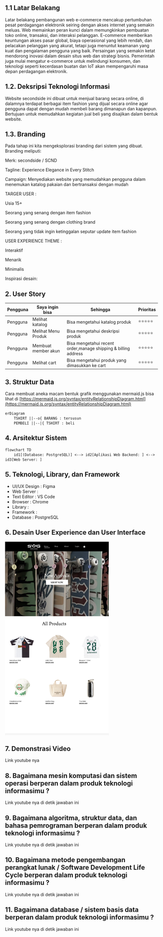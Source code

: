 ## 1.1 Latar Belakang

Latar belakang pembangunan web e-commerce mencakup pertumbuhan pesat perdagangan elektronik seiring dengan akses internet yang semakin meluas. Web memainkan peran kunci dalam memungkinkan pembuatan toko online, transaksi, dan interaksi pelanggan. E-commerce memberikan keuntungan akses pasar global, biaya operasional yang lebih rendah, dan pelacakan pelanggan yang akurat, tetapi juga menuntut keamanan yang kuat dan pengalaman pengguna yang baik. Persaingan yang semakin ketat mendorong inovasi dalam desain situs web dan strategi bisnis. Pemerintah juga mulai mengatur e-commerce untuk melindungi konsumen, dan teknologi seperti kecerdasan buatan dan IoT akan mempengaruhi masa depan perdagangan elektronik.

## 1.2. Deksripsi Teknologi Informasi

Website secondside ini dibuat untuk menjual barang secara online, di dalamnya terdapat berbagai item fashion yang dijual secara online agar pengguna dapat dengan mudah membeli barang dimanapun dan kapanpun. Bertujuan untuk memudahkan kegiatan jual beli yang disajikan dalam bentuk website.

## 1.3. Branding

Pada tahap ini kita mengeksplorasi branding dari sistem yang dibuat. Branding meliputi:

Merk: secondside / SCND


Tagline: Experience Elegance in Every Stitch


Campaign: Menyediakan website yang memudahkan pengguna dalam menemukan katalog pakaian dan bertransaksi dengan mudah 


TARGER USER :

Usia 15+

Seorang yang senang dengan item fashion

Seorang yang senang dengan clothing brand

Seorang yang tidak ingin ketinggalan seputar update item fashion

USER EXPERIENCE THEME :

Interaktif

Menarik

Minimalis

Inspirasi desain:

## 2. User Story

Pengguna | Saya ingin bisa| Sehingga |Prioritas
---|---|---|---
Pengguna | Melihat katalog | Bisa mengetahui katalog produk| ⭐⭐⭐⭐⭐
Pengguna | Melihat Menu Produk | Bisa mengetahui deskripsi produk| ⭐⭐⭐⭐⭐
Pengguna | Membuat member akun | Bisa mengetahui recent order,manage shipping & billing address| ⭐⭐⭐⭐⭐
Pengguna | Melihat cart | Bisa mengetahui produk yang dimasukkan ke cart| ⭐⭐⭐⭐⭐

## 3. Struktur Data

Cara membuat aneka macam bentuk grafik menggunakan mermaid.js bisa lihat di [https://mermaid.js.org/syntax/entityRelationshipDiagram.html](https://mermaid.js.org/syntax/entityRelationshipDiagram.html) 

```mermaid
erDiagram
    TSHIRT ||--o{ BARANG : tersusun
    PEMBELI ||--|{ TSHIRT : beli
```

## 4. Arsitektur Sistem

```mermaid
flowchart TD
    id1[(Database: PostgreSQL)] <--> id2[Aplikasi Web Backend: ] <--> id3[Web Server: ]  
```

## 5. Teknologi, Library, dan Framework

- UI/UX Design : Figma
- Web Server : 
- Text Editor : VS Code
- Browser : Chrome
- Library : 
- Framework : 
- Database : PostgreSQL

## 6. Desain User Experience dan User Interface

![Contoh](https://github.com/dnjwna/dnjwna/blob/main/Screenshot%202023-10-25%20085458.png?raw=true)

## 7. Demonstrasi Video

Link youtube nya

## 8. Bagaimana mesin komputasi dan sistem operasi berperan dalam produk teknologi informasimu ?

Link youtube nya di detik jawaban ini

## 9. Bagaimana algoritma, struktur data, dan bahasa pemrograman berperan dalam produk teknologi informasimu ?

Link youtube nya di detik jawaban ini

## 10. Bagaimana metode pengembangan perangkat lunak / Software Development Life Cycle berperan dalam produk teknologi informasimu ?

Link youtube nya di detik jawaban ini

## 11. Bagaimana database / sistem basis data berperan dalam produk teknologi informasimu ?

Link youtube nya di detik jawaban ini
